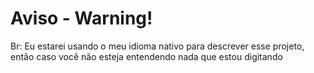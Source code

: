 # Aviso - Warning!
Br: Eu estarei usando o meu idioma nativo para descrever esse projeto, então caso você não esteja entendendo nada que estou digitando
